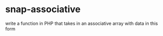 # snap-associative
write a function in PHP that takes in an associative array with data in this form 
